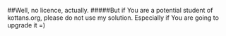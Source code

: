 ##Well, no licence, actually. 
#####But if You are a potential student of kottans.org, please do not use my solution. Especially if You are going to upgrade it =)
